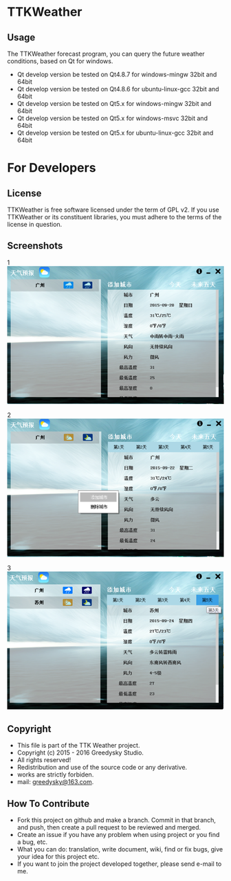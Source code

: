 # TTKWeather

Usage
----
The TTKWeather forecast program, you can query the future weather conditions, based on Qt for windows.
 * Qt develop version be tested on Qt4.8.7 for windows-mingw 32bit and 64bit
 * Qt develop version be tested on Qt4.8.6 for ubuntu-linux-gcc 32bit and 64bit
 * Qt develop version be tested on Qt5.x for windows-mingw 32bit and 64bit
 * Qt develop version be tested on Qt5.x for windows-msvc 32bit and 64bit
 * Qt develop version be tested on Qt5.x for ubuntu-linux-gcc 32bit and 64bit
 
# For Developers

License
---
TTKWeather is free software licensed under the term of GPL v2. If you use TTKWeather or its constituent libraries, you must adhere to the terms of the license in question.

Screenshots
----

1
![Rungholt](https://github.com/Greedysky/Resource/blob/master/Screen/TTKWeather/1.png?raw=true)

2
![Rungholt](https://github.com/Greedysky/Resource/blob/master/Screen/TTKWeather/2.png?raw=true)

3
![Rungholt](https://github.com/Greedysky/Resource/blob/master/Screen/TTKWeather/3.png?raw=true)


Copyright
-------
 * This file is part of the TTK Weather project.
 * Copyright (c) 2015 - 2016 Greedysky Studio.
 * All rights reserved!
 * Redistribution and use of the source code or any derivative.
 * works are strictly forbiden.
 * mail: greedysky@163.com.
 
How To Contribute
-------
 * Fork this project on github and make a branch. Commit in that branch, and push, then create a pull request to be reviewed and merged.
 * Create an issue if you have any problem when using project or you find a bug, etc.
 * What you can do: translation, write document, wiki, find or fix bugs, give your idea for this project etc.
 * If you want to join the project developed together, please send e-mail to me.